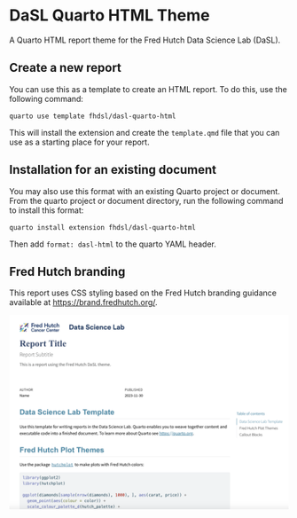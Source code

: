 # DaSL Quarto HTML Theme

A Quarto HTML report theme for the Fred Hutch Data Science Lab (DaSL).

## Create a new report

You can use this as a template to create an HTML report.
To do this, use the following command:

```
quarto use template fhdsl/dasl-quarto-html
```

This will install the extension and create the `template.qmd` file that you can
use as a starting place for your report.

## Installation for an existing document

You may also use this format with an existing Quarto project or document.
From the quarto project or document directory, run the following command to
install this format:

```
quarto install extension fhdsl/dasl-quarto-html
```

Then add `format: dasl-html` to the quarto YAML header.

## Fred Hutch branding

This report uses CSS styling based on the Fred Hutch branding guidance 
available at <https://brand.fredhutch.org/>.

![](example.png)
